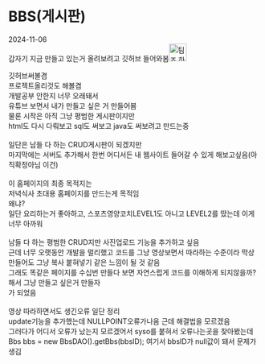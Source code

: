 # BBS(게시판)
2024-11-06</br>
갑자기 지금 만들고 있는거 올려보려고 깃허브 들어와봄<img width="35" alt="팀즈 하이파이브 아이콘" src="https://github.com/user-attachments/assets/af1ffe2d-7c13-46d0-8f60-67502a128664"></br>

깃허브써볼겸 </br>
프로젝트올리것도 해볼겸</br>
개발공부 안한지 너무 오래돼서</br>
유튜브 보면서 내가 만들고 싶은 거 만들어봄</br>
물론 시작은 아직 그냥 평범한 게시판이지만</br>
html도 다시 다뤄보고 sql도 써보고 java도 써보려고 만드는중</br>
</br>
일단은 남들 다 하는 CRUD게시판이 되겠지만</br>
마지막에는 서버도 추가해서 한번 어디서든 내 웹사이트 들어갈 수 있게 해보고싶음(아직확정아님 이건)</br>
</br>
이 홈페이지의 최종 목적지는</br>
저녁식사 초대용 홈페이지를 만드는게 목적임</br>
왜냐?</br>
일단 요리하는거 좋아하고, 스포츠영양코치LEVEL1도 아니고 LEVEL2를 땄는데 이게 너무 아까워</br>
</br>
남들 다 하는 평범한 CRUD지만 사진업로드 기능을 추가하고 싶음</br>
근데 너무 오랫동안 개발을 멀리했고 코드를 그냥 영상보면서 따라하는 수준이라 막상 만들어도 그냥 복사 붙혀넣기 같은 느낌이 될 것 같음</br>
그래도 똑같은 페이지를 수십번 만들다 보면 자연스럽게 코드를 이해하게 되지않을까? 해서 그냥 만들고 싶은거 만들자</br>
가 되었음</br>
</br>
영상 따라하면서도 생긴오류 일단 정리</br>
update기능을 추가했는데 NULLPOINT오류가나옴 근데 해결법을 모르겠음</br>
그러다가 어디서 오류가 났는지 모르겠어서 syso를 붙혀서 오류나는곳을 찾아봤는데</br>
Bbs bbs = new BbsDAO().getBbs(bbsID); 여기서 bbsID가 null값이 돼서 문제가 생김</br>

